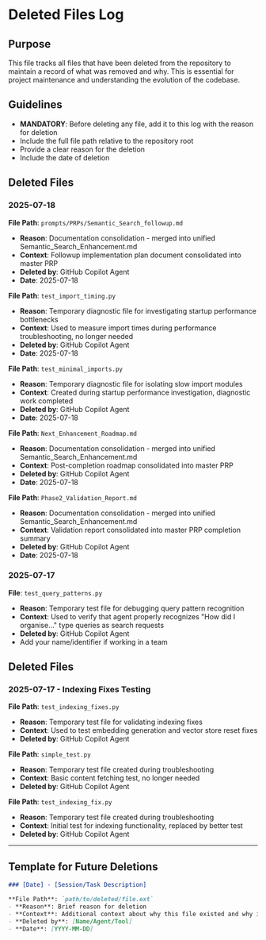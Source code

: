 # Deleted Files Log

## Purpose
This file tracks all files that have been deleted from the repository to maintain a record of what was removed and why. This is essential for project maintenance and understanding the evolution of the codebase.

## Guidelines
- **MANDATORY**: Before deleting any file, add it to this log with the reason for deletion
- Include the full file path relative to the repository root
- Provide a clear reason for the deletion
- Include the date of deletion

## Deleted Files

### 2025-07-18
**File Path**: `prompts/PRPs/Semantic_Search_followup.md`
- **Reason**: Documentation consolidation - merged into unified Semantic_Search_Enhancement.md
- **Context**: Followup implementation plan document consolidated into master PRP
- **Deleted by**: GitHub Copilot Agent
- **Date**: 2025-07-18

**File Path**: `test_import_timing.py`
- **Reason**: Temporary diagnostic file for investigating startup performance bottlenecks
- **Context**: Used to measure import times during performance troubleshooting, no longer needed
- **Deleted by**: GitHub Copilot Agent
- **Date**: 2025-07-18

**File Path**: `test_minimal_imports.py`
- **Reason**: Temporary diagnostic file for isolating slow import modules
- **Context**: Created during startup performance investigation, diagnostic work completed
- **Deleted by**: GitHub Copilot Agent
- **Date**: 2025-07-18

**File Path**: `Next_Enhancement_Roadmap.md`
- **Reason**: Documentation consolidation - merged into unified Semantic_Search_Enhancement.md
- **Context**: Post-completion roadmap consolidated into master PRP
- **Deleted by**: GitHub Copilot Agent
- **Date**: 2025-07-18

**File Path**: `Phase2_Validation_Report.md`
- **Reason**: Documentation consolidation - merged into unified Semantic_Search_Enhancement.md
- **Context**: Validation report consolidated into master PRP completion summary
- **Deleted by**: GitHub Copilot Agent
- **Date**: 2025-07-18

### 2025-07-17
**File**: `test_query_patterns.py`
- **Reason**: Temporary test file for debugging query pattern recognition
- **Context**: Used to verify that agent properly recognizes "How did I organise..." type queries as search requests
- **Deleted by**: GitHub Copilot Agent
- Add your name/identifier if working in a team

## Deleted Files

### 2025-07-17 - Indexing Fixes Testing

**File Path**: `test_indexing_fixes.py`
- **Reason**: Temporary test file for validating indexing fixes
- **Context**: Used to test embedding generation and vector store reset fixes
- **Deleted by**: GitHub Copilot Agent

**File Path**: `simple_test.py`
- **Reason**: Temporary test file created during troubleshooting
- **Context**: Basic content fetching test, no longer needed
- **Deleted by**: GitHub Copilot Agent

**File Path**: `test_indexing_fix.py`
- **Reason**: Temporary test file created during troubleshooting
- **Context**: Initial test for indexing functionality, replaced by better test
- **Deleted by**: GitHub Copilot Agent

---

## Template for Future Deletions

```markdown
### [Date] - [Session/Task Description]

**File Path**: `path/to/deleted/file.ext`
- **Reason**: Brief reason for deletion
- **Context**: Additional context about why this file existed and why it's being removed
- **Deleted by**: [Name/Agent/Tool]
- **Date**: [YYYY-MM-DD]
```
